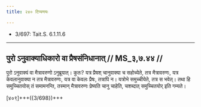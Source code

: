 ```yaml
---
title: २४० टिप्पणयः

---
```

- 3/697: Tait.S. 6.1.11.6

____________________________________________


## पुरो ऽनुवाक्याधिकारो वा प्रैषसंनिधानात् // MS_३,७.४४ //

पुरो ऽनुवाक्यं वा मैत्रावरुणो ऽनुब्रूयात्। कुतः? यत्र प्रैषश् चानुवाक्या च सहोच्येते, तत्र मैत्रावरुणः, यत्र केवलानुवाक्या न तत्र मैत्रावरुणः, यत्र वा केवलः प्रैषः, तत्रापि न। यत्रोभे समुच्चीयेते, तत्र स भवेत्। तथा हि समुच्चितयोस् तं समामनन्ति, तस्मान् मैत्रावरुणः प्रेष्यति चानु चाहेति, चशब्दात् समुच्चितयोर् इति गम्यते।

[४०९]+++({3/698})+++
